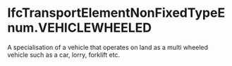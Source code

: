 IfcTransportElementNonFixedTypeEnum.VEHICLEWHEELED
==================================================
A specialisation of a vehicle that operates on land as a multi wheeled vehicle
such as a car, lorry, forklift etc.


